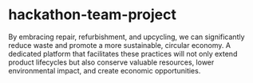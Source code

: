 # hackathon-team-project
By embracing repair, refurbishment, and upcycling, we can significantly reduce waste and promote a more sustainable, circular economy. A dedicated platform that facilitates these practices will not only extend product lifecycles but also conserve valuable resources, lower environmental impact, and create economic opportunities.
